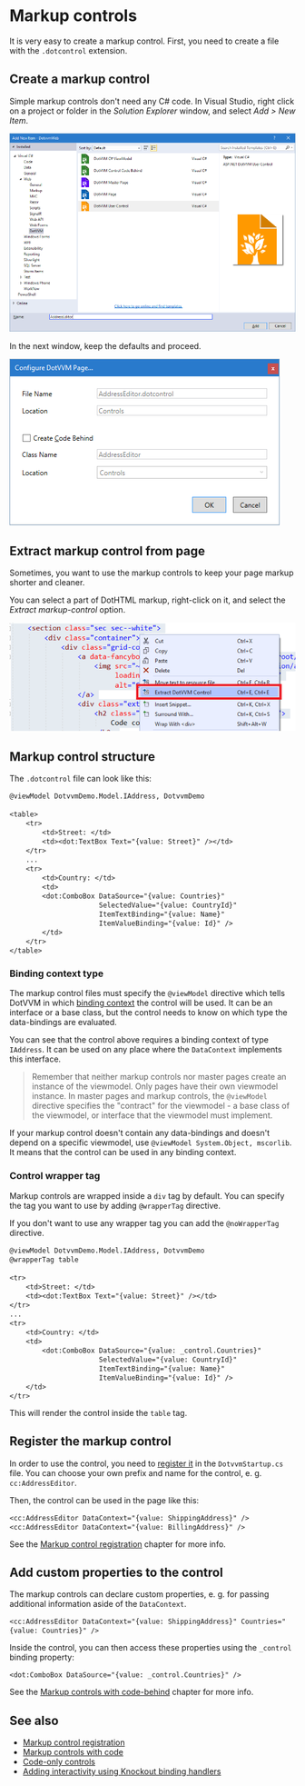 # Markup controls

It is very easy to create a markup control. First, you need to create a file with the `.dotcontrol` extension.

## Create a markup control

Simple markup controls don't need any C# code. In Visual Studio, right click on a project or folder in the *Solution Explorer* window, and select *Add > New Item*.

![Adding a markup control file](markup-controls_img1.png)

In the next window, keep the defaults and proceed.

![Adding a markup control file](markup-controls_img2.png)

## Extract markup control from page

Sometimes, you want to use the markup controls to keep your page markup shorter and cleaner. 

You can select a part of DotHTML markup, right-click on it, and select the _Extract markup-control_ option.

![Extracting a markup control](markup-controls_img3.png)

## Markup control structure

The `.dotcontrol` file can look like this:

```DOTHTML
@viewModel DotvvmDemo.Model.IAddress, DotvvmDemo

<table>
    <tr>
        <td>Street: </td>
        <td><dot:TextBox Text="{value: Street}" /></td>
    </tr>
    ...
    <tr>
        <td>Country: </td>
        <td>
        <dot:ComboBox DataSource="{value: Countries}" 
                      SelectedValue="{value: CountryId}" 
                      ItemTextBinding="{value: Name}" 
                      ItemValueBinding="{value: Id}" />
        </td>
    </tr>
</table>
```

### Binding context type

The markup control files must specify the `@viewModel` directive which tells DotVVM in which [binding context](~/pages/concepts/data-binding/binding-context) the control will be used. It can be an interface or a base class, but the control needs to know on which type the data-bindings are evaluated. 

You can see that the control above requires a binding context of type `IAddress`. It can be used on any place where the `DataContext` implements this interface.

> Remember that neither markup controls nor master pages create an instance of the viewmodel. Only pages have their own viewmodel instance. In master pages and markup controls, the `@viewModel` directive specifies the "contract" for the viewmodel - a base class of the viewmodel, or interface that the viewmodel must implement.  

If your markup control doesn't contain any data-bindings and doesn't depend on a specific viewmodel, use `@viewModel System.Object, mscorlib`. It means that the control can be used in any binding context.

### Control wrapper tag

Markup controls are wrapped inside a `div` tag by default. You can specify the tag you want to use by adding `@wrapperTag` directive. 

If you don't want to use any wrapper tag you can add the `@noWrapperTag` directive.

```DOTHTML
@viewModel DotvvmDemo.Model.IAddress, DotvvmDemo
@wrapperTag table

<tr>
    <td>Street: </td>
    <td><dot:TextBox Text="{value: Street}" /></td>
</tr>
...
<tr>
    <td>Country: </td>
    <td>
        <dot:ComboBox DataSource="{value: _control.Countries}" 
                      SelectedValue="{value: CountryId}" 
                      ItemTextBinding="{value: Name}" 
                      ItemValueBinding="{value: Id}" />
    </td>
</tr>
```

This will render the control inside the `table` tag.

## Register the markup control

In order to use the control, you need to [register it](markup-control-registration) in the `DotvvmStartup.cs` file. You can choose your own prefix and name for the control, e. g. `cc:AddressEditor`.

Then, the control can be used in the page like this:

```DOTHTML
<cc:AddressEditor DataContext="{value: ShippingAddress}" />
<cc:AddressEditor DataContext="{value: BillingAddress}" />
```

See the [Markup control registration](markup-control-registration) chapter for more info.

## Add custom properties to the control

The markup controls can declare custom properties, e. g. for passing additional information aside of the `DataContext`.

```DOTHTML
<cc:AddressEditor DataContext="{value: ShippingAddress}" Countries="{value: Countries}" />
```

Inside the control, you can then access these properties using the `_control` binding property:

```DOTHTML
<dot:ComboBox DataSource="{value: _control.Countries}" />
```

See the [Markup controls with code-behind](markup-controls-with-code) chapter for more info.

## See also

* [Markup control registration](markup-control-registration)
* [Markup controls with code](markup-controls-with-code)
* [Code-only controls](code-only-controls)
* [Adding interactivity using Knockout binding handlers](interactivity)